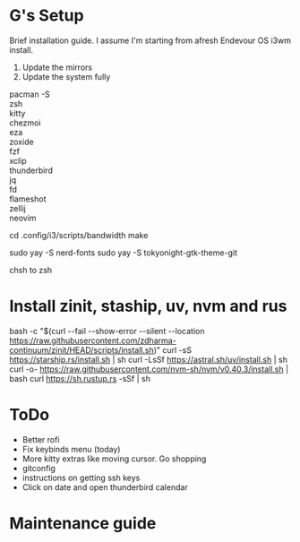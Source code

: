 # G's Setup

Brief installation guide. I assume I'm starting from afresh Endevour OS i3wm install.

1. Update the mirrors
2. Update the system fully

pacman -S \
  zsh \
  kitty \
  chezmoi \
  eza \
  zoxide \
  fzf \
  xclip \
  thunderbird \
  jq \
  fd \
  flameshot \
  zellij \
  neovim

cd .config/i3/scripts/bandwidth
make

sudo yay -S nerd-fonts
sudo yay -S tokyonight-gtk-theme-git 

chsh to zsh

# Install zinit, staship, uv, nvm and rus
bash -c "$(curl --fail --show-error --silent --location https://raw.githubusercontent.com/zdharma-continuum/zinit/HEAD/scripts/install.sh)"
curl -sS https://starship.rs/install.sh | sh
curl -LsSf https://astral.sh/uv/install.sh | sh
curl -o- https://raw.githubusercontent.com/nvm-sh/nvm/v0.40.3/install.sh | bash
curl https://sh.rustup.rs -sSf | sh

# ToDo
- Better rofi
- Fix keybinds menu (today)
- More kitty extras like moving cursor. Go shopping
- gitconfig
- instructions on getting ssh keys
- Click on date and open thunderbird calendar

# Maintenance guide
